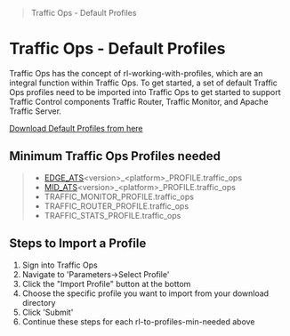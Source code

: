 > Traffic Ops - Default Profiles

Traffic Ops - Default Profiles
==============================

Traffic Ops has the concept of rl-working-with-profiles, which are an
integral function within Traffic Ops. To get started, a set of default
Traffic Ops profiles need to be imported into Traffic Ops to get started
to support Traffic Control components Traffic Router, Traffic Monitor,
and Apache Traffic Server.

[Download Default Profiles from
here](http://trafficcontrol.incubator.apache.org/downloads/profiles/)

Minimum Traffic Ops Profiles needed
-----------------------------------

> -   [EDGE\_ATS]()&lt;version&gt;\_&lt;platform&gt;\_PROFILE.traffic\_ops
> -   [MID\_ATS]()&lt;version&gt;\_&lt;platform&gt;\_PROFILE.traffic\_ops
> -   TRAFFIC\_MONITOR\_PROFILE.traffic\_ops
> -   TRAFFIC\_ROUTER\_PROFILE.traffic\_ops
> -   TRAFFIC\_STATS\_PROFILE.traffic\_ops

Steps to Import a Profile
-------------------------

1.  Sign into Traffic Ops
2.  Navigate to 'Parameters-&gt;Select Profile'
3.  Click the "Import Profile" button at the bottom
4.  Choose the specific profile you want to import from your download
    directory
5.  Click 'Submit'
6.  Continue these steps for each rl-to-profiles-min-needed above

